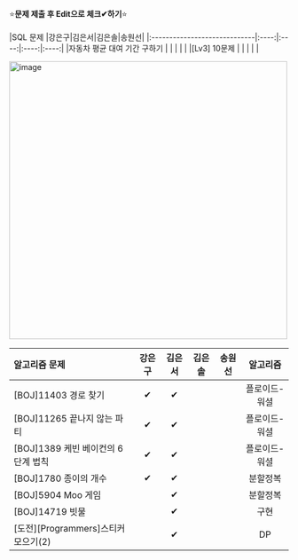 ⭐**문제 제출 후 Edit으로 체크✔하기**⭐<br/><br/>
|SQL 문제                      |강은구|김은서|김은솔|송원선|
|:-----------------------------|:----:|:----:|:----:|:----:|
|자동차 평균 대여 기간 구하기    |      |      |      |      | 
|[Lv3] 10문제                  |      |      |      |      | 

<img width="501" alt="image" src="https://github.com/kimeunseo58/Coding_practice/assets/74243990/0a4b7ffa-fc84-469f-8392-f90ae0595b78">

|알고리즘 문제                       |강은구|김은서|김은솔|송원선|알고리즘|
|:----------------------------------|:----:|:----:|:----:|:----:|:-----:|
|[BOJ]11403 경로 찾기                |  ✔  |  ✔  |      |      |플로이드-워셜|
|[BOJ]11265 끝나지 않는 파티         |   ✔   |  ✔  |      |      |플로이드-워셜|
|[BOJ]1389 케빈 베이컨의 6단계 법칙   |  ✔  |  ✔  |      |      |플로이드-워셜|
|[BOJ]1780 종이의 개수               |  ✔   |  ✔  |      |      |분할정복|
|[BOJ]5904 Moo 게임                 |      |  ✔  |      |      |분할정복|
|[BOJ]14719 빗물                    |      | ✔   |      |      |구현   |
|[도전][Programmers]스티커 모으기(2) |      |  ✔  |      |      |DP     |

